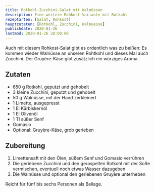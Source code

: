 ```yaml
---
title: Rotkohl-Zucchini-Salat mit Walnüssen
description: Eine weitere Rohkost-Variante mit Rotkohl
rezeptarten: [Salat, Rohkost]
hauptzutaten: [Rotkohl, Zucchini, Walnuesse]
publishdate: 2020-01-26
lastmod: 2020-01-26 20:00:00
---
```


Auch mit diesem Rohkost-Salat gibt es ordentlich was zu beißen: Es kommen wieder Walnüsse an unseren Rohtkohl und dieses Mal auch Zucchini. Der Gruyère-Käse gibt zusätzlich ein würziges Aroma. 

## Zutaten

- 650 g Rotkohl, geputzt und gehobelt
- 3 kleine Zucchini, geputzt und gehobelt
- 50 g Walnüsse, mit der Hand zerkleinert
- 1 Limette, ausgepresst
- 1 El Kürbiskernöl
- 1 El Olivenöl
- 1 Tl süßer Senf
- Gomasio
- Optional: Gruyère-Käse, grob gerieben


## Zubereitung

1. Limettensaft mit den Ölen, süßem Senf und Gomasio verrühren
2. Die geriebene Zucchini und den geraspelten Rotkohl mit der Soße vermischen, eventuell noch etwas Wasser dazugeben
3. Die Walnüsse und optional den geriebenen Gruyère unterheben

Reicht für fünf bis sechs Personen als Beilage.
